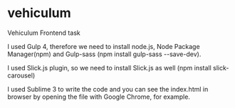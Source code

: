 # vehiculum
Vehiculum Frontend task

I used Gulp 4, therefore we need to install node.js, Node Package Manager(npm) and Gulp-sass (npm install gulp-sass --save-dev).

I used Slick.js plugin, so we need to install Slick.js as well (npm install slick-carousel)

I used Sublime 3 to write the code and you can see the index.html in browser by opening the file with Google Chrome, for example.
